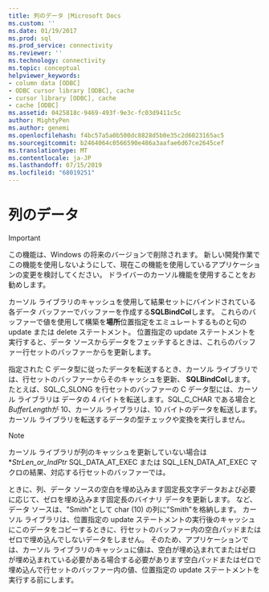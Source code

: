 ```yaml
---
title: 列のデータ |Microsoft Docs
ms.custom: ''
ms.date: 01/19/2017
ms.prod: sql
ms.prod_service: connectivity
ms.reviewer: ''
ms.technology: connectivity
ms.topic: conceptual
helpviewer_keywords:
- column data [ODBC]
- ODBC cursor library [ODBC], cache
- cursor library [ODBC], cache
- cache [ODBC]
ms.assetid: 0425818c-9469-493f-9e3c-fc03d9411c5c
author: MightyPen
ms.author: genemi
ms.openlocfilehash: f4bc57a5a0b500dc8828d5b0e35c2d6023165ac5
ms.sourcegitcommit: b2464064c0566590e486a3aafae6d67ce2645cef
ms.translationtype: MT
ms.contentlocale: ja-JP
ms.lasthandoff: 07/15/2019
ms.locfileid: "68019251"
---
```

# <a name="column-data"></a>列のデータ
> [!IMPORTANT]  
>  この機能は、Windows の将来のバージョンで削除されます。 新しい開発作業でこの機能を使用しないようにして、現在この機能を使用しているアプリケーションの変更を検討してください。 ドライバーのカーソル機能を使用することをお勧めします。  
  
 カーソル ライブラリのキャッシュを使用して結果セットにバインドされている各データ バッファーでバッファーを作成する**SQLBindCol**します。 これらのバッファーで値を使用して構築を**場所**位置指定をエミュレートするものと句の update または delete ステートメント。 位置指定の update ステートメントを実行すると、データ ソースからデータをフェッチするときは、これらのバッファー行セットのバッファーからを更新します。  
  
 指定された C データ型に従ったデータを転送するとき、カーソル ライブラリでは、行セットのバッファーからそのキャッシュを更新、 **SQLBindCol**します。 たとえば、SQL_C_SLONG を行セットのバッファーの C データ型には、カーソル ライブラリは データの 4 バイトを転送します。SQL_C_CHAR である場合と*BufferLength*が 10、カーソル ライブラリは、10 バイトのデータを転送します。 カーソル ライブラリを転送するデータの型チェックや変換を実行しません。  
  
> [!NOTE]  
>  カーソル ライブラリが列のキャッシュを更新していない場合は **StrLen_or_IndPtr* SQL_DATA_AT_EXEC または SQL_LEN_DATA_AT_EXEC マクロの結果、対応する行セットのバッファーでは。  
  
 ときに、列、データ ソースの空白を埋め込みます固定長文字データおよび必要に応じて、ゼロを埋め込みます固定長のバイナリ データを更新します。 など、データ ソースは、"Smith"として char (10) の列に"Smith"を格納します。 カーソル ライブラリは、位置指定の update ステートメントの実行後のキャッシュにこのデータをコピーするときに、行セットのバッファー内の空白パッドまたはゼロで埋め込んでしないデータをしません。 そのため、アプリケーションでは、カーソル ライブラリのキャッシュに値は、空白が埋め込まれてまたはゼロが埋め込まれている必要がある場合する必要があります空白パッドまたはゼロで埋め込んで行セットのバッファー内の値、位置指定の update ステートメントを実行する前にします。

